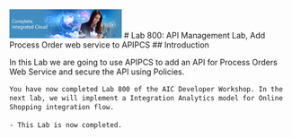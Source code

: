 <img class="float-right" src="images/j2c-logo.png" width="200">
# Lab 800: API Management Lab, Add Process Order web service to APIPCS
## Introduction

In this Lab we are going to use APIPCS to add an API for Process Orders Web Service and secure the API using Policies.

```
You have now completed Lab 800 of the AIC Developer Workshop. In the next lab, we will implement a Integration Analytics model for Online Shopping integration flow.

- This Lab is now completed.

